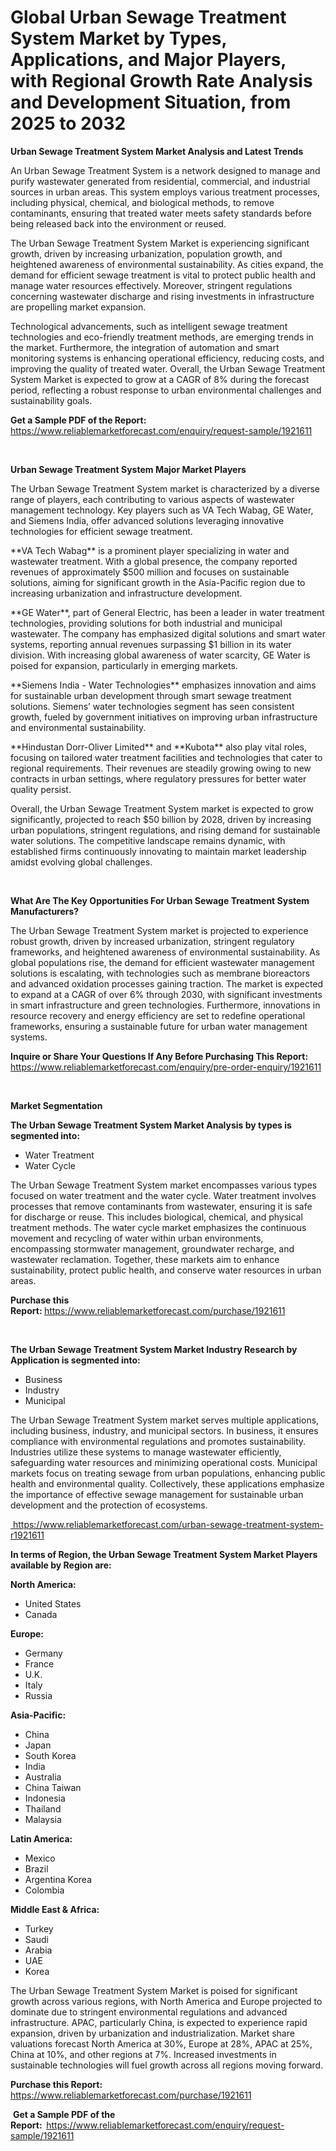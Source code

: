 <p><h1>Global Urban Sewage Treatment System Market by Types, Applications, and Major Players, with Regional Growth Rate Analysis and Development Situation, from 2025 to 2032</h1></p><p><strong>Urban Sewage Treatment System Market Analysis and Latest Trends</strong></p>
<p><p>An Urban Sewage Treatment System is a network designed to manage and purify wastewater generated from residential, commercial, and industrial sources in urban areas. This system employs various treatment processes, including physical, chemical, and biological methods, to remove contaminants, ensuring that treated water meets safety standards before being released back into the environment or reused.</p><p>The Urban Sewage Treatment System Market is experiencing significant growth, driven by increasing urbanization, population growth, and heightened awareness of environmental sustainability. As cities expand, the demand for efficient sewage treatment is vital to protect public health and manage water resources effectively. Moreover, stringent regulations concerning wastewater discharge and rising investments in infrastructure are propelling market expansion.</p><p>Technological advancements, such as intelligent sewage treatment technologies and eco-friendly treatment methods, are emerging trends in the market. Furthermore, the integration of automation and smart monitoring systems is enhancing operational efficiency, reducing costs, and improving the quality of treated water. Overall, the Urban Sewage Treatment System Market is expected to grow at a CAGR of 8% during the forecast period, reflecting a robust response to urban environmental challenges and sustainability goals.</p></p>
<p><strong>Get a Sample PDF of the Report:&nbsp;</strong> <a href="https://www.reliablemarketforecast.com/enquiry/request-sample/1921611?utm_campaign=3525&utm_medium=2&utm_source=Github&utm_content=ia&utm_term=12042025&utm_id=urban-sewage-treatment-system">https://www.reliablemarketforecast.com/enquiry/request-sample/1921611</a></p>
<p>&nbsp;</p>
<p><strong>Urban Sewage Treatment System Major Market Players</strong></p>
<p><p>The Urban Sewage Treatment System market is characterized by a diverse range of players, each contributing to various aspects of wastewater management technology. Key players such as VA Tech Wabag, GE Water, and Siemens India, offer advanced solutions leveraging innovative technologies for efficient sewage treatment. </p><p>**VA Tech Wabag** is a prominent player specializing in water and wastewater treatment. With a global presence, the company reported revenues of approximately $500 million and focuses on sustainable solutions, aiming for significant growth in the Asia-Pacific region due to increasing urbanization and infrastructure development.</p><p>**GE Water**, part of General Electric, has been a leader in water treatment technologies, providing solutions for both industrial and municipal wastewater. The company has emphasized digital solutions and smart water systems, reporting annual revenues surpassing $1 billion in its water division. With increasing global awareness of water scarcity, GE Water is poised for expansion, particularly in emerging markets.</p><p>**Siemens India - Water Technologies** emphasizes innovation and aims for sustainable urban development through smart sewage treatment solutions. Siemens’ water technologies segment has seen consistent growth, fueled by government initiatives on improving urban infrastructure and environmental sustainability.</p><p>**Hindustan Dorr-Oliver Limited** and **Kubota** also play vital roles, focusing on tailored water treatment facilities and technologies that cater to regional requirements. Their revenues are steadily growing owing to new contracts in urban settings, where regulatory pressures for better water quality persist.</p><p>Overall, the Urban Sewage Treatment System market is expected to grow significantly, projected to reach $50 billion by 2028, driven by increasing urban populations, stringent regulations, and rising demand for sustainable water solutions. The competitive landscape remains dynamic, with established firms continuously innovating to maintain market leadership amidst evolving global challenges.</p></p>
<p>&nbsp;</p>
<p><strong>What Are The Key Opportunities For Urban Sewage Treatment System Manufacturers?</strong></p>
<p><p>The Urban Sewage Treatment System market is projected to experience robust growth, driven by increased urbanization, stringent regulatory frameworks, and heightened awareness of environmental sustainability. As global populations rise, the demand for efficient wastewater management solutions is escalating, with technologies such as membrane bioreactors and advanced oxidation processes gaining traction. The market is expected to expand at a CAGR of over 6% through 2030, with significant investments in smart infrastructure and green technologies. Furthermore, innovations in resource recovery and energy efficiency are set to redefine operational frameworks, ensuring a sustainable future for urban water management systems.</p></p>
<p><strong>Inquire or Share Your Questions If Any Before Purchasing This Report:</strong> <a href="https://www.reliablemarketforecast.com/enquiry/pre-order-enquiry/1921611?utm_campaign=3525&utm_medium=2&utm_source=Github&utm_content=ia&utm_term=12042025&utm_id=urban-sewage-treatment-system">https://www.reliablemarketforecast.com/enquiry/pre-order-enquiry/1921611</a></p>
<p>&nbsp;</p>
<p><strong>Market Segmentation</strong></p>
<p><strong>The Urban Sewage Treatment System Market Analysis by types is segmented into:</strong></p>
<p><ul><li>Water Treatment</li><li>Water Cycle</li></ul></p>
<p><p>The Urban Sewage Treatment System market encompasses various types focused on water treatment and the water cycle. Water treatment involves processes that remove contaminants from wastewater, ensuring it is safe for discharge or reuse. This includes biological, chemical, and physical treatment methods. The water cycle market emphasizes the continuous movement and recycling of water within urban environments, encompassing stormwater management, groundwater recharge, and wastewater reclamation. Together, these markets aim to enhance sustainability, protect public health, and conserve water resources in urban areas.</p></p>
<p><strong>Purchase this Report:&nbsp;</strong><a href="https://www.reliablemarketforecast.com/purchase/1921611?utm_campaign=3525&utm_medium=2&utm_source=Github&utm_content=ia&utm_term=12042025&utm_id=urban-sewage-treatment-system">https://www.reliablemarketforecast.com/purchase/1921611</a></p>
<p>&nbsp;</p>
<p><strong>The Urban Sewage Treatment System Market Industry Research by Application is segmented into:</strong></p>
<p><ul><li>Business</li><li>Industry</li><li>Municipal</li></ul></p>
<p><p>The Urban Sewage Treatment System market serves multiple applications, including business, industry, and municipal sectors. In business, it ensures compliance with environmental regulations and promotes sustainability. Industries utilize these systems to manage wastewater efficiently, safeguarding water resources and minimizing operational costs. Municipal markets focus on treating sewage from urban populations, enhancing public health and environmental quality. Collectively, these applications emphasize the importance of effective sewage management for sustainable urban development and the protection of ecosystems.</p></p>
<p><a href="https://www.reliablemarketforecast.com/urban-sewage-treatment-system-r1921611?utm_campaign=3525&utm_medium=2&utm_source=Github&utm_content=ia&utm_term=12042025&utm_id=urban-sewage-treatment-system">&nbsp;https://www.reliablemarketforecast.com/urban-sewage-treatment-system-r1921611</a></p>
<p><strong>In terms of Region, the Urban Sewage Treatment System Market Players available by Region are:</strong></p>
<p>
    <p> <strong> North America: </strong>
        <ul>
            <li>United States</li>
            <li>Canada</li>
        </ul>
        </p> 
    <p> <strong> Europe: </strong>
        <ul>
            <li>Germany</li>
            <li>France</li>
            <li>U.K.</li>
            <li>Italy</li>
            <li>Russia</li>
        </ul>
        </p> 
    <p> <strong> Asia-Pacific: </strong>
        <ul>
            <li>China</li>
            <li>Japan</li>
            <li>South Korea</li>
            <li>India</li>
            <li>Australia</li>
            <li>China Taiwan</li>
            <li>Indonesia</li>
            <li>Thailand</li>
            <li>Malaysia</li>
        </ul>
        </p> 
    <p> <strong> Latin America: </strong>
        <ul>
            <li>Mexico</li>
            <li>Brazil</li>
            <li>Argentina Korea</li>
            <li>Colombia</li>
        </ul>
        </p> 
    <p> <strong> Middle East & Africa: </strong>
        <ul>
            <li>Turkey</li>
            <li>Saudi</li>
            <li>Arabia</li>
            <li>UAE</li>
            <li>Korea</li>
        </ul>
    </p>
    </p>
<p><p>The Urban Sewage Treatment System Market is poised for significant growth across various regions, with North America and Europe projected to dominate due to stringent environmental regulations and advanced infrastructure. APAC, particularly China, is expected to experience rapid expansion, driven by urbanization and industrialization. Market share valuations forecast North America at 30%, Europe at 28%, APAC at 25%, China at 10%, and other regions at 7%. Increased investments in sustainable technologies will fuel growth across all regions moving forward.</p></p>
<p><strong>Purchase this Report: </strong><a href="https://www.reliablemarketforecast.com/purchase/1921611?utm_campaign=3525&utm_medium=2&utm_source=Github&utm_content=ia&utm_term=12042025&utm_id=urban-sewage-treatment-system">https://www.reliablemarketforecast.com/purchase/1921611</a></p>
<p>&nbsp;<strong>Get a Sample PDF of the Report:&nbsp;&nbsp;</strong><a href="https://www.reliablemarketforecast.com/enquiry/request-sample/1921611?utm_campaign=3525&utm_medium=2&utm_source=Github&utm_content=ia&utm_term=12042025&utm_id=urban-sewage-treatment-system">https://www.reliablemarketforecast.com/enquiry/request-sample/1921611</a></p>
<p><strong></strong></p>
<p><p></p><p></p><p></p></p>